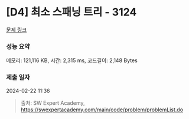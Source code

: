 # [D4] 최소 스패닝 트리 - 3124 

[문제 링크](https://swexpertacademy.com/main/code/problem/problemDetail.do?contestProbId=AV_mSnmKUckDFAWb) 

### 성능 요약

메모리: 121,116 KB, 시간: 2,315 ms, 코드길이: 2,148 Bytes

### 제출 일자

2024-02-22 11:36



> 출처: SW Expert Academy, https://swexpertacademy.com/main/code/problem/problemList.do